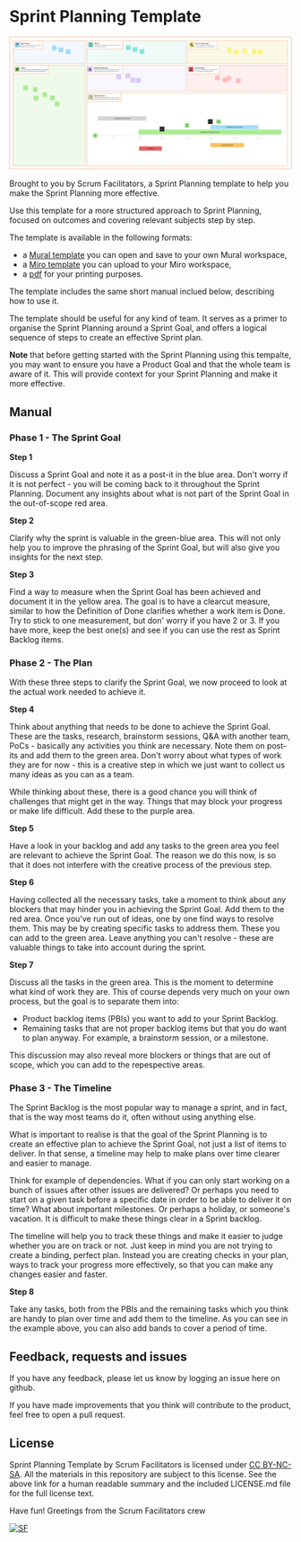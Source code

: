 # Sprint Planning Template

![Sprint Planning](SprintPlanning_v1.0.png)

Brought to you by Scrum Facilitators, a Sprint Planning template to help you make the Sprint Planning more effective.

Use this template for a more structured approach to Sprint Planning, focused on outcomes and covering relevant subjects step by step.

The template is available in the following formats:

- a [Mural template](https://app.mural.co/template/451da6b1-f799-4b34-a4c9-922483c85a27/1b3cde1f-130a-4f34-aa77-8ccfe091b08d) you can open and save to your own Mural workspace,
- a [Miro template](SprintPlanning_v1.0.rtb) you can upload to your Miro workspace,
- a [pdf](SprintPlanning_v1.0.pdf) for your printing purposes.

The template includes the same short manual inclued below, describing how to use it.

The template should be useful for any kind of team. It serves as a primer to organise the Sprint Planning around a Sprint Goal, and offers a logical sequence of steps to create an effective Sprint plan.

**Note** that before getting started with the Sprint Planning using this tempalte, you may want to ensure you have a Product Goal and that the whole team is aware of it. This will provide context for your Sprint Planning and make it more effective.

## Manual

### Phase 1 - The Sprint Goal
**Step 1**

Discuss a Sprint Goal and note it as a post-it in the blue area. Don't worry if it is not perfect - you will be coming back to it throughout the Sprint Planning. Document any insights about what is not part of the Sprint Goal in the out-of-scope red area.

**Step 2**

Clarify why the sprint is valuable in the green-blue area. This will not only help you to improve the phrasing of the Sprint Goal, but will also give you insights for the next step. 

**Step 3**

Find a way to measure when the Sprint Goal has been achieved and document it in the yellow area. The goal is to have a clearcut measure, similar to how the Definition of Done clarifies whether a work item is Done. Try to stick to one measurement, but don' worry if you have 2 or 3. If you have more, keep the best one(s) and see if you can use the rest as Sprint Backlog items.

### Phase 2 - The Plan
With these three steps to clarify the Sprint Goal, we now proceed to look at the actual work needed to achieve it.

**Step 4**

Think about anything that needs to be done to achieve the Sprint Goal. These are the tasks, research, brainstorm sessions, Q&A with another team, PoCs - basically any activities you think are necessary. Note them on post-its and add them to the green area. Don't worry about what types of work they are for now - this is a creative step in which we just want to collect us many ideas as you can as a team.

While thinking about these, there is a good chance you will think of challenges that might get in the way. Things that may block your progress or make life difficult. Add these to the purple area.

**Step 5**

Have a look in your backlog and add any tasks to the green area you feel are relevant to achieve the Sprint Goal. The reason we do this now, is so that it does not interfere with the creative process of the previous step.

**Step 6**

Having collected all the necessary tasks, take a moment to think about any blockers that may hinder you in achieving the Sprint Goal. Add them to the red area. Once you've run out of ideas, one by one find ways to resolve them. This may be by creating specific tasks to address them. These you can add to the green area. Leave anything you can't resolve - these are valuable things to take into account during the sprint.

**Step 7**

Discuss all the tasks in the green area. This is the moment to determine what kind of work they are. This of course depends very much on your own process, but the goal is to separate them into:

- Product backlog items (PBIs) you want to add to your Sprint Backlog.
- Remaining tasks that are not proper backlog items but that you do want to plan anyway. For example, a brainstorm session, or a milestone.

This discussion may also reveal more blockers or things that are out of scope, which you can add to the repespective areas.

### Phase 3 - The Timeline
The Sprint Backlog is the most popular way to manage a sprint, and in fact, that is the way most teams do it, often without using anything else.

What is important to realise is that the goal of the Sprint Planning is to create an effective plan to achieve the Sprint Goal, not just a list of items to deliver. In that sense, a timeline may help to make plans over time clearer and easier to manage.

Think for example of dependencies. What if you can only start working on a bunch of issues after other issues are delivered? Or perhaps you need to start on a given task before a specific date in order to be able to deliver it on time? What about important milestones. Or perhaps a holiday, or someone's vacation. It is difficult to make these things clear in a Sprint backlog.

The timeline will help you to track these things and make it easier to judge whether you are on track or not. Just keep in mind you are not trying to create a binding, perfect plan. Instead you are creating checks in your plan, ways to track your progress more effectively, so that you can make any changes easier and faster.

**Step 8**

Take any tasks, both from the PBIs and the remaining tasks which you think are handy to plan over time and add them to the timeline. As you can see in the example above, you can also add bands to cover a period of time.

## Feedback, requests and issues
If you have any feedback, please let us know by logging an issue here on github.

If you have made improvements that you think will contribute to the product, feel free to open a pull request.

## License
Sprint Planning Template by Scrum Facilitators is licensed under [CC BY-NC-SA](https://creativecommons.org/licenses/by-nc-sa/4.0/). 
All the materials in this repository are subject to this license. See the above link for a human readable summary and the included LICENSE.md file for the full license text.

Have fun! Greetings from the Scrum Facilitators crew

[![SF](https://www.scrumfacilitators.com/images/logo.png)](https://www.scrumfacilitators.nl)
